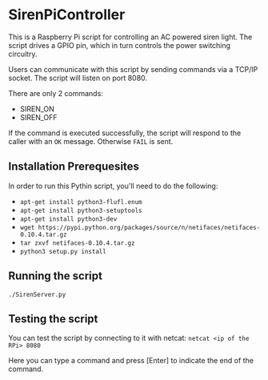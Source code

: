 # SirenPiController
This is a Raspberry Pi script for controlling an AC powered siren light. The script drives a GPIO pin, which in turn controls the power switching circuitry. 

Users can communicate with this script by sending commands via a TCP/IP socket. The script will listen on port 8080.

There are only 2 commands:
 - SIREN_ON
 - SIREN_OFF

If the command is executed successfully, the script will respond to the caller with an `OK` message. Otherwise `FAIL` is sent.

## Installation Prerequesites
In order to run this Pythin script, you'll need to do the following:
* `apt-get install python3-flufl.enum`
* `apt-get install python3-setuptools`
* `apt-get install python3-dev`
* `wget https://pypi.python.org/packages/source/n/netifaces/netifaces-0.10.4.tar.gz`
* `tar zxvf netifaces-0.10.4.tar.gz`
* `python3 setup.py install`

## Running the script
`./SirenServer.py`

## Testing the script
You can test the script by connecting to it with netcat:
`netcat <ip of the RPi> 8080`

Here you can type a command and press [Enter] to indicate the end of the command.
